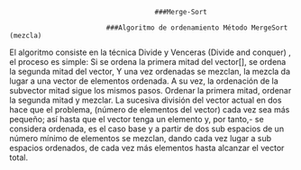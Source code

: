                                         ###Merge-Sort
                                
                            ###Algoritmo de ordenamiento Método MergeSort (mezcla)
El algoritmo consiste en la técnica Divide y Venceras (Divide and conquer) , el proceso es simple: 
Si se ordena la primera mitad del vector[], se ordena la segunda mitad del vector, Y una vez ordenadas se mezclan, 
la mezcla da lugar a una vector de elementos ordenada. A su vez, la ordenación de la subvector mitad sigue los mismos pasos. 
Ordenar la primera mitad, ordenar la segunda mitad y mezclar. La sucesiva división del vector actual en dos hace que el problema, 
(número de elementos del vector) cada vez sea más pequeño; así hasta que el vector tenga un elemento y, por tanto,- se considera ordenada, 
es el caso base y a partir de dos sub espacios de un número mínimo de elementos se mezclan, dando cada vez lugar a sub espacios ordenados, 
de cada vez más elementos hasta alcanzar el vector total.